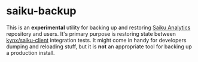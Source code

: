 # saiku-backup

This is an **experimental** utility for backing up and restoring [Saiku Analytics] repository and users. It's primary
purpose is restoring state between [kynx/saiku-client] integration tests. It might come in handy for developers 
dumping and reloading stuff, but it is **not** an appropriate tool for backing up a production install.

[Saiku Analytics]: https://www.meteorite.bi/products/saiku
[kynx/saiku-client]: https://github.com/kynx/saiku-client
 
